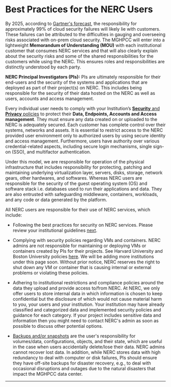 # Best Practices for the NERC Users

By 2025, according to [Gartner's forecast](https://www.gartner.com/smarterwithgartner/is-the-cloud-secure),
the responsibility for approximately 99% of cloud security failures will likely
lie with customers. These failures can be attributed to the difficulties in gauging
and overseeing risks associated with on-prem cloud security. The MGHPCC will enter
into a lightweight **Memorandum of Understanding (MOU)** with each institutional
customer that consumes NERC services and that will also clearly explain about
the security risks and some of the shared responsibilities for the customers while
using the NERC. This ensures roles and responsibilities are distinctly understood
by each party.

**NERC Principal Investigators (PIs):** PIs are ultimately responsible for their
end-users and the security of the systems and applications that are deployed as
part of their project(s) on NERC. This includes being responsible for the security
of their data hosted on the NERC as well as users, accounts and access management.

Every individual user needs to comply with your Institution’s [**Security**
and **Privacy** policies](https://nerc.mghpcc.org/privacy-and-security/) to protect
their **Data, Endpoints, Accounts and Access management**. They
must ensure any data created on or uploaded to the NERC is adequately secured.
Each customer has complete control over their systems, networks and assets. It
is essential to restrict access to the NERC provided user environment only to
authorized users by using secure identity and access management. Furthermore,
users have authority over various credential-related aspects, including secure
login mechanisms, single sign-on (SSO), and multifactor authentication.

Under this model, we are responsible for operation of the physical infrastructure
that includes responsibility for protecting, patching and maintaining underlying
virtualization layer, servers, disks, storage, network gears, other hardwares,
and softwares. Whereas NERC users are responsible for the security of the guest
operating system (OS) and software stack i.e. databases used to run their
applications and data. They are also entrusted with safeguarding middleware,
containers, workloads, and any code or data generated by the platform.

All NERC users are responsible for their use of NERC services, which include:

- Following the best practices for security on NERC services. Please review your
  institutional guidelines [next](best-practices-for-my-institution.md).

- Complying with security policies regarding VMs and containers. NERC admins are
  not responsible for maintaining or deploying VMs or containers created by PIs
  for their projects. See Harvard University and Boston University policies
  [here](https://nerc.mghpcc.org/privacy-and-security/). We will be adding more
  institutions under this page soon. Without prior notice, NERC reserves the right
  to shut down any VM or container that is causing internal or external problems
  or violating these policies.

- Adhering to institutional restrictions and compliance policies around the data
  they upload and provide access to/from NERC. At NERC, we only offer users to
  store internal data in which information is chosen to keep confidential but the
  disclosure of which would not cause material harm to you, your users and your
  institution. Your institution may have already classified and categorized data
  and implemented security policies and guidance for each category. If your project
  includes sensitive data and information then you might need to contact NERC's
  admin as soon as possible to discuss other potential options.

- [Backups and/or snapshots](../../openstack/backup/backup-with-snapshots.md)
  are the user's responsibility for volumes/data, configurations, objects, and
  their state, which are useful in the case when users accidentally delete/lose
  their data. NERC admins cannot recover lost data. In addition, while NERC stores
  data with high redundancy to deal with computer or disk failures, PIs should
  ensure they have off-site backups for disaster recovery, e.g., to deal with
  occasional disruptions and outages due to the natural disasters that impact the
  MGHPCC data center.

---

